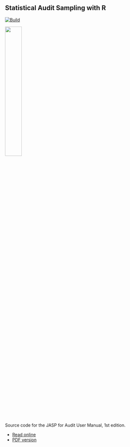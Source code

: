 ## Statistical Audit Sampling with R

[![Build](https://github.com/koenderks/jaum/actions/workflows/build-book.yaml/badge.svg)](https://github.com/koenderks/jaum/actions/workflows/build-book.yaml)

<p align='left'><img src='https://github.com/koenderks/jaum/raw/master/front-page.svg' width='33%'></p>

Source code for the JASP for Audit User Manual, 1st edition.

- [Read online](https://koenderks.github.io/jaum/)
- [PDF version](https://koenderks.github.io/jaum/JASP-for-Audit.pdf)
